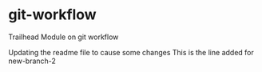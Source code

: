 # git-workflow
Trailhead Module on git workflow

Updating the readme file to cause some changes
This is the line added for new-branch-2
